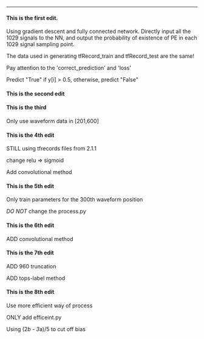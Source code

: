 ***

#### This is the first edit. 

Using gradient descent and fully connected network. 
Directly input all the 1029 signals to the NN, and output the probability of existence of PE in each 1029 signal sampling point. 

The data used in generating tfRecord_train and tfRecord_test are the same! 

Pay attention to the 'correct_prediction' and 'loss'

Predict "True" if y[i] > 0.5, otherwise, predict "False"

#### This is the second edit

#### This is the third 

Only use waveform data in [201,600]

#### This is the 4th edit

STILL using tfrecords files from 2.1.1

change relu => sigmoid

Add convolutional method

#### This is the 5th edit

Only train parameters for the 300th waveform position

*DO NOT* change the process.py

#### This is the 6th edit
ADD convolutional method

#### This is the 7th edit
ADD 960 truncation

ADD tops-label method

#### This is the 8th edit
Use more efficient way of process

ONLY add efficeint.py

Using (2*b - 3*a)/5 to cut off bias